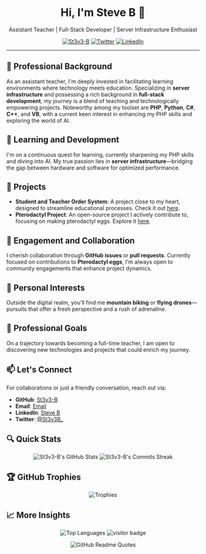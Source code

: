 <h1 align="center">Hi, I'm Steve B 👋</h1>

<p align="center">Assistant Teacher | Full-Stack Developer | Server Infrastructure Enthusiast</p>

<p align="center">
  <a href="https://github.com/St3v3-B"><img src="https://komarev.com/ghpvc/?username=St3v3-B&label=Profile%20views&color=0e75b6&style=flat-square" alt="St3v3-B" /></a>
  <a href="https://twitter.com/St3v3B_"><img src="https://img.shields.io/twitter/follow/St3v3B_?label=Follow&style=social" alt="Twitter" /></a>
  <a href="https://www.linkedin.com/in/steve-b-65b034172/"><img src="https://img.shields.io/badge/LinkedIn-Connect-blue" alt="LinkedIn" /></a>
</p>

---

## 💼 Professional Background

As an assistant teacher, I'm deeply invested in facilitating learning environments where technology meets education. Specializing in **server infrastructure** and possessing a rich background in **full-stack development**, my journey is a blend of teaching and technologically empowering projects. Noteworthy among my toolset are **PHP**, **Python**, **C#**, **C++**, and **VB**, with a current keen interest in enhancing my PHP skills and exploring the world of AI.

## 🌱 Learning and Development

I'm on a continuous quest for learning, currently sharpening my PHP skills and diving into AI. My true passion lies in **server infrastructure**—bridging the gap between hardware and software for optimized performance.

## 🚀 Projects

- **Student and Teacher Order System**: A project close to my heart, designed to streamline educational processes. Check it out [here](https://github.com/St3v3-B/Student_and_Teacher_Order_System).
- **Pterodactyl Project**: An open-source project I actively contribute to, focusing on making pterodactyl eggs. Explore it [here](https://github.com/pterodactyl).

## 👥 Engagement and Collaboration

I cherish collaboration through **GitHub issues** or **pull requests**. Currently focused on contributions to **Pterodactyl eggs**, I'm always open to community engagements that enhance project dynamics.

## 🎒 Personal Interests

Outside the digital realm, you'll find me **mountain biking** or **flying drones**—pursuits that offer a fresh perspective and a rush of adrenaline.

## 🌟 Professional Goals

On a trajectory towards becoming a full-time teacher, I am open to discovering new technologies and projects that could enrich my journey.

## 📫 Let's Connect

For collaborations or just a friendly conversation, reach out via:

- **GitHub**: [St3v3-B](https://github.com/St3v3-B)
- **Email**: [Email](mailto:stevebussing28@oulook.com)
- **LinkedIn**: [Steve B](https://www.linkedin.com/in/steve-b-65b034172/)
- **Twitter**: [@St3v3B_](https://twitter.com/St3v3B_)

## 🔍 Quick Stats

<p align="center">
  <img src="https://github-readme-stats.vercel.app/api?username=St3v3-B&show_icons=true&theme=algolia" alt="St3v3-B's GitHub Stats" />
  <img src="https://github-readme-streak-stats.herokuapp.com/?user=St3v3-B&theme=algolia" alt="St3v3-B's Commits Streak" />
</p>

## 🏆 GitHub Trophies

<p align="center">
  <img src="https://github-profile-trophy.vercel.app/?username=St3v3-B&theme=algolia&row=1&column=6" alt="Trophies" />
</p>

## 📈 More Insights

<p align="center">
  <img src="https://github-readme-stats.vercel.app/api/top-langs/?username=St3v3-B&theme=algolia&layout=compact" alt="Top Languages" />
  <img src="https://visitor-badge.glitch.me/badge?page_id=St3v3-B.St3v3-B" alt="visitor badge"/>
</p>

<p align="center">
  <img src="https://quotes-github-readme.vercel.app/api?type=horizontal&theme=dark" alt="GitHub Readme Quotes" />
</p>
